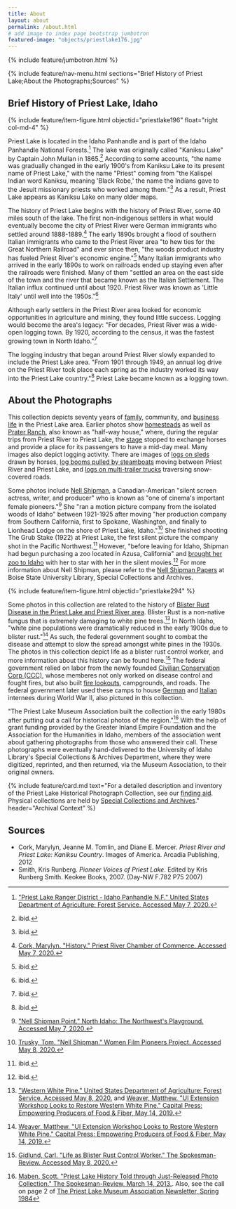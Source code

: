 ```yaml
---
title: About
layout: about
permalink: /about.html
# add image to index page bootstrap jumbotron
featured-image: "objects/priestlake176.jpg"
---
```


{% include feature/jumbotron.html %}

{% include feature/nav-menu.html sections="Brief History of Priest Lake;About the Photographs;Sources" %}

## Brief History of Priest Lake, Idaho

{% include feature/item-figure.html objectid="priestlake196" float="right col-md-4" %}

Priest Lake is located in the Idaho Panhandle and is part of the Idaho Panhandle National Forests.[^1] The lake was originally called "Kaniksu Lake" by Captain John Mullan in 1865.[^2] According to some accounts, "the name was gradually changed in the early 1900's from Kaniksu Lake to its present name of Priest Lake," with the name "Priest" coming from "the Kalispel Indian word Kaniksu, meaning 'Black Robe,' the name the Indians gave to the Jesuit missionary priests who worked among them."[^3] As a result, Priest Lake appears as Kaniksu Lake on many older maps.

The history of Priest Lake begins with the history of Priest River, some 40 miles south of the lake. The first non-indigenous settlers in what would eventually become the city of Priest River were German immigrants who settled around 1888-1889.[^4] The early 1890s brought a flood of southern Italian immigrants who came to the Priest River area "to hew ties for the Great Northern Railroad" and ever since then, "the woods product industry has fueled Priest River's economic engine."[^5] Many Italian immigrants who arrived in the early 1890s to work on railroads ended up staying even after the railroads were finished. Many of them "settled an area on the east side of the town and the river that became known as the Italian Settlement. The Italian influx continued until about 1920. Priest River was known as 'Little Italy' until well into the 1950s."[^6]

Although early settlers in the Priest River area looked for economic opportunities in agriculture and mining, they found little success. Logging would become the area's legacy: "For decades, Priest River was a wide-open logging town. By 1920, according to the census, it was the fastest growing town in North Idaho."[^7]

The logging industry that began around Priest River slowly expanded to include the Priest Lake area. "From 1901 through 1949, an annual log drive on the Priest River took place each spring as the industry worked its way into the Priest Lake country."[^8] Priest Lake became known as a logging town.

[^1]: ["Priest Lake Ranger District - Idaho Panhandle N.F." United States Department of Agriculture: Forest Service. Accessed May 7, 2020.](https://www.fs.usda.gov/detail/ipnf/learning/history-culture/?cid=fsm9_019005)

[^2]: ibid.

[^3]: ibid.

[^4]: [Cork, Marylyn. "History." Priest River Chamber of Commerce. Accessed May 7, 2020.](https://priestriverchamber.com/history/)

[^5]: ibid.

[^6]: ibid.

[^7]: ibid.

[^8]: ibid.

## About the Photographs

This collection depicts seventy years of [family](https://www.lib.uidaho.edu/digital/priestlake/browse.html#families), community, and [business life](https://www.lib.uidaho.edu/digital/priestlake/browse.html#loggers) in the Priest Lake area. Earlier photos show [homesteads](https://www.lib.uidaho.edu/digital/priestlake/browse.html#houses) as well as [Prater Ranch](https://www.lib.uidaho.edu/digital/priestlake/items/priestlake345.html), also known as "half-way house," where, during the regular trips from Priest River to Priest Lake, the [stage](https://www.lib.uidaho.edu/digital/priestlake/items/priestlake244.html) stopped to exchange horses and provide a place for its passengers to have a mid-day meal. Many images also depict logging activity. There are images of [logs on sleds](https://www.lib.uidaho.edu/digital/priestlake/items/priestlake141.html) drawn by horses, [log booms pulled by steamboats](https://www.lib.uidaho.edu/digital/priestlake/items/priestlake224.html) moving between Priest River and Priest Lake, and [logs on multi-trailer trucks](https://www.lib.uidaho.edu/digital/priestlake/items/priestlake366.html) traversing snow-covered roads.

Some photos include [Nell Shipman](https://www.lib.uidaho.edu/digital/priestlake/browse.html#nell), a Canadian-American "silent screen actress, writer, and producer" who is known as "one of cinema's important female pioneers."[^9] She "ran a motion picture company from the isolated woods of Idaho" between 1921-1925 after moving "her production company from Southern California, first to Spokane, Washington, and finally to Lionhead Lodge on the shore of Priest Lake, Idaho."[^10] She finished shooting <emph render="italic">The Grub Stake</emph> (1922) at Priest Lake, the first silent picture the company shot in the Pacific Northwest.[^11] However, "before leaving for Idaho, Shipman had begun purchasing a zoo located in Azusa, California" and [brought her zoo to Idaho](https://www.lib.uidaho.edu/digital/priestlake/items/priestlake167.html) with her to star with her in the silent movies.[^12] For more information about Nell Shipman, please refer to the [Nell Shipman Papers](http://archiveswest.orbiscascade.org/ark:/80444/xv03213) at Boise State University Library, Special Collections and Archives.

{% include feature/item-figure.html objectid="priestlake294" %}

Some photos in this collection are related to the history of [Blister Rust Disease in the Priest Lake and Priest River area](https://www.lib.uidaho.edu/digital/priestlake/browse.html#blister%20rust%20control). Blister Rust is a non-native fungus that is extremely damaging to white pine trees.[^13] In North Idaho, "white pine populations were dramatically reduced in the early 1900s due to blister rust."[^14] As such, the federal government sought to combat the disease and attempt to slow the spread amongst white pines in the 1930s. The photos in this collection depict life as a blister rust control worker, and more information about this history can be found here.[^15] The federal government relied on labor from the newly founded [Civilian Conservation Corp (CCC)](https://www.lib.uidaho.edu/digital/priestlake/items/priestlake171.html), whose memberes not only worked on disease control and fought fires, but also built [fire lookouts](https://www.lib.uidaho.edu/digital/priestlake/items/priestlake28.html), campgrounds, and roads. The federal government later used these camps to house [German](https://www.lib.uidaho.edu/digital/priestlake/browse.html#german) and [Italian](https://www.lib.uidaho.edu/digital/priestlake/browse.html#italian) internees during World War II, also pictured in this collection.

"The Priest Lake Museum Association built the collection in the early 1980s after putting out a call for historical photos of the region."[^16] With the help of grant funding provided by the Greater Inland Empire Foundation and the Association for the Humanities in Idaho, members of the association went about gathering photographs from those who answered their call. These photographs were eventually hand-delivered to the University of Idaho Library's Special Collections & Archives Department, where they were digitized, reprinted, and then returned, via the Museum Association, to their original owners.

{% include feature/card.md text="For a detailed description and inventory of the Priest Lake Historical Photograph Collection, see our [finding aid](http://archiveswest.orbiscascade.org/ark:/80444/xv119445/op=fstyle.aspx?t=k&q=). Physical collections are held by [Special Collections and Archives](https://www.lib.uidaho.edu/special-collections/)." header="Archival Context" %}

[^9]: ["Nell Shipman Point." North Idaho: The Northwest's Playground. Accessed May 7, 2020.](https://visitnorthidaho.com/activity/nell-shipman-point/)

[^10]: [Trusky, Tom. "Nell Shipman." Women Film Pioneers Project. Accessed May 8, 2020.](https://wfpp.columbia.edu/pioneer/ccp-nell-shipman/)

[^11]: ibid.

[^12]: ibid.

[^13]: [ "Western White Pine." United States Department of Agriculture: Forest Service. Accessed May 8, 2020.](https://www.fs.usda.gov/wps/portal/fsinternet/cs/detail/!ut/p/z1/04_Sj9CPykssy0xPLMnMz0vMAfIjo8zijQwgwNHCwN_DI8zPyBcqYKAfrh-JKR_mA5cnqBuowAAHcARqJ0Y_HgVR-I0P14_C5kJk9-vjN8HPIz83Vb8gNzQ0wiDLBAAiWDdd/dz/d5/L2dBISEvZ0FBIS9nQSEh/?position=Not%20Yet%20Determined.Html&pname=Idaho%20Panhandle%20National%20Forests-%20Nature&ss=110104&navtype=BROWSEBYSUBJECT&pnavid=150000000000000&navid=150130000000000&ttype=detail&cid=fsm9_019137) and [Weaver, Matthew. "UI Extension Workshop Looks to Restore Western White Pine." Capital Press: Empowering Producers of Food & Fiber, May 14, 2019.](https://www.capitalpress.com/ag_sectors/timber/ui-extension-workshop-looks-to-restore-western-white-pine/article_913680b8-7350-11e9-a40f-b3ec1d248290.html)

[^14]: [Weaver, Matthew. "UI Extension Workshop Looks to Restore Western White Pine." Capital Press: Empowering Producers of Food & Fiber, May 14, 2019.](https://www.capitalpress.com/ag_sectors/timber/ui-extension-workshop-looks-to-restore-western-white-pine/article_913680b8-7350-11e9-a40f-b3ec1d248290.html)

[^15]: [Gidlund, Carl. "Life as Blister Rust Control Worker." The Spokesman-Review. Accessed May 8, 2020.](https://www.spokesman.com/stories/2005/oct/29/life-as-blister-rust-control-worker/)

[^16]: [Maben, Scott. "Priest Lake History Told through Just-Released Photo Collection." The Spokesman-Review, March 14, 2013.](https://www.spokesman.com/stories/2013/mar/14/lake-views/). Also, see the call on page 2 of [The Priest Lake Museum Association Newsletter, Spring 1984](https://web.archive.org/web/20151218090114/https://plmuseum.org/files/Download/PLM%20Newsletter%20Spring%201984.pdf)

## Sources

- Cork, Marylyn, Jeanne M. Tomlin, and Diane E. Mercer. *Priest River and Priest Lake: Kaniksu Country*. Images of America. Arcadia Publishing, 2012 
- Smith, Kris Runberg. *Pioneer Voices of Priest Lake*. Edited by Kris Runberg Smith. Keokee Books, 2007. (Day-NW F.782 P75 2007)
